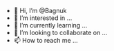 - 👋 Hi, I’m @Bagnuk
- 👀 I’m interested in ...
- 🌱 I’m currently learning ...
- 💞️ I’m looking to collaborate on ...
- 📫 How to reach me ...

<!---
Bagnuk/Bagnuk is a ✨ special ✨ repository because its `README.md` (this file) appears on your GitHub profile.
You can click the Preview link to take a look at your changes.
--->
